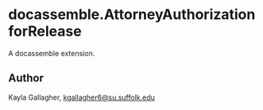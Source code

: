 # docassemble.AttorneyAuthorizationforRelease

A docassemble extension.

## Author

Kayla Gallagher, kgallagher6@su.suffolk.edu

